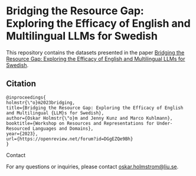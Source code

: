 # Bridging the Resource Gap: Exploring the Efficacy of English and Multilingual LLMs for Swedish

This repository contains the datasets presented in the paper [Bridging the Resource Gap: Exploring the Efficacy of English and Multilingual LLMs for Swedish](https://openreview.net/pdf?id=DGgEZQe9Bh).

## Citation

```
@inproceedings{
holmstr{\"o}m2023bridging,
title={Bridging the Resource Gap: Exploring the Efficacy of English and Multilingual {LLM}s for Swedish},
author={Oskar Holmstr{\"o}m and Jenny Kunz and Marco Kuhlmann},
booktitle={Workshop on Resources and Representations for Under-Resourced Languages and Domains},
year={2023},
url={https://openreview.net/forum?id=DGgEZQe9Bh}
}
```

Contact

For any questions or inquiries, please contact oskar.holmstrom@liu.se.
